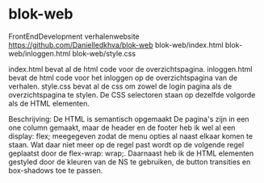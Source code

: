 # blok-web
FrontEndDevelopment verhalenwebsite https://github.com/Danielledkhva/blok-web
blok-web/index.html
blok-web/inloggen.html
blok-web/style.css

index.html bevat al de html code voor de overzichtspagina.
inloggen.html bevat de html code voor het inloggen op de overzichtspagina van de verhalen.
style.css bevat al de css om zowel de login pagina als de overzichtspagina te stylen. De CSS selectoren staan op dezelfde volgorde als de HTML elementen.

Beschrijving:
De HTML is semantisch opgemaakt
De pagina's zijn in een one column gemaakt, maar de header en de footer heb ik wel al een display: flex; meegegeven zodat de menu opties al naast elkaar komen te staan. Wat daar niet meer op de regel past wordt op de volgende regel geplaatst door de flex-wrap: wrap;. Daarnaast heb ik de HTML elementen gestyled door de kleuren van de NS te gebruiken, de button transities en box-shadows toe te passen.

